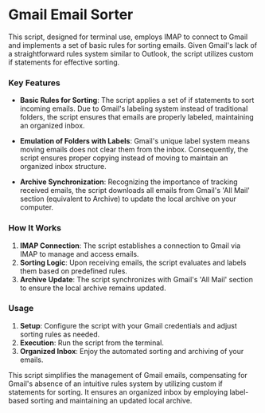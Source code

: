 # Gmail Email Sorter

This script, designed for terminal use, employs IMAP to connect to Gmail and implements a set of basic rules for sorting emails. Given Gmail's lack of a straightforward rules system similar to Outlook, the script utilizes custom if statements for effective sorting.

### Key Features

- **Basic Rules for Sorting**: The script applies a set of if statements to sort incoming emails. Due to Gmail's labeling system instead of traditional folders, the script ensures that emails are properly labeled, maintaining an organized inbox.

- **Emulation of Folders with Labels**: Gmail's unique label system means moving emails does not clear them from the inbox. Consequently, the script ensures proper copying instead of moving to maintain an organized inbox structure.

- **Archive Synchronization**: Recognizing the importance of tracking received emails, the script downloads all emails from Gmail's 'All Mail' section (equivalent to Archive) to update the local archive on your computer.

### How It Works

1. **IMAP Connection**: The script establishes a connection to Gmail via IMAP to manage and access emails.
2. **Sorting Logic**: Upon receiving emails, the script evaluates and labels them based on predefined rules.
3. **Archive Update**: The script synchronizes with Gmail's 'All Mail' section to ensure the local archive remains updated.

### Usage

1. **Setup**: Configure the script with your Gmail credentials and adjust sorting rules as needed.
2. **Execution**: Run the script from the terminal.
3. **Organized Inbox**: Enjoy the automated sorting and archiving of your emails.

This script simplifies the management of Gmail emails, compensating for Gmail's absence of an intuitive rules system by utilizing custom if statements for sorting. It ensures an organized inbox by employing label-based sorting and maintaining an updated local archive.


